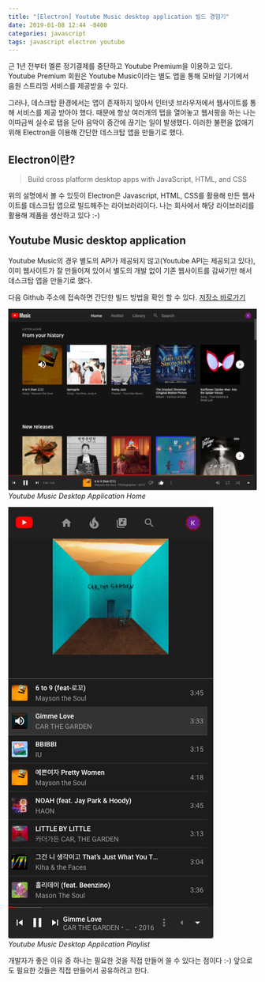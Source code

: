 ```yaml
---
title: "[Electron] Youtube Music desktop application 빌드 경험기"
date: 2019-01-08 12:44 -0400
categories: javascript
tags: javascript electron youtube
---
```


근 1년 전부터 멜론 정기결제를 중단하고 Youtube Premium을 이용하고 있다. Youtube Premium 회원은 Youtube Music이라는 별도 앱을 통해 모바일 기기에서 음원 스트리밍 서비스를 제공받을 수 있다.

그러나, 데스크탑 환경에서는 앱이 존재하지 않아서 인터넷 브라우저에서 웹사이트를 통해 서비스를 제공 받아야 했다. 때문에 항상 여러개의 탭을 열어놓고 웹서핑을 하는 나는 이따금씩 실수로 탭을 닫아 음악이 중간에 끊기는 일이 발생했다. 이러한 불편을 없애기 위해 Electron을 이용해 간단한 데스크탑 앱을 만들기로 했다.

## Electron이란?

> Build cross platform desktop apps with JavaScript, HTML, and CSS

위의 설명에서 볼 수 있듯이 Electron은 Javascript, HTML, CSS를 활용해 만든 웹사이트를 데스크탑 앱으로 빌드해주는 라이브러리이다. 나는 회사에서 해당 라이브러리를 활용해 제품을 생산하고 있다 :-)

## Youtube Music desktop application

Youtube Music의 경우 별도의 API가 제공되지 않고(Youtube API는 제공되고 있다), 이미 웹사이트가 잘 만들어져 있어서 별도의 개발 없이 기존 웹사이트를 감싸기만 해서 데스크탑 앱을 만들기로 했다.

다음 Github 주소에 접속하면 간단한 빌드 방법을 확인 할 수 있다. [저장소 바로가기][link-github]

![Youtube Music Desktop Application Home](/assets/images/youtube-music-desktop-app-main.png)  
*Youtube Music Desktop Application Home*

![Youtube Music Desktop Application Playlist](/assets/images/youtube-music-desktop-app-playlist.png)  
*Youtube Music Desktop Application Playlist*

개발자가 좋은 이유 중 하나는 필요한 것을 직접 만들어 쓸 수 있다는 점이다 :-)
앞으로도 필요한 것들은 직접 만들어서 공유하려고 한다.

[link-github]: https://github.com/armadillo-dev/youtube-music-app
